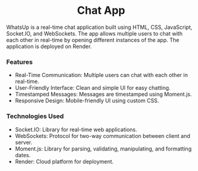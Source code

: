 <h1 align="center">Chat App</h1>
WhatsUp is a real-time chat application built using HTML, CSS, JavaScript, Socket.IO, and WebSockets. The app allows multiple users to chat with each other in real-time by opening different instances of the app. The application is deployed on Render.

<h3>Features</h3>

- Real-Time Communication: Multiple users can chat with each other in real-time.
- User-Friendly Interface: Clean and simple UI for easy chatting.
- Timestamped Messages: Messages are timestamped using Moment.js.
- Responsive Design: Mobile-friendly UI using custom CSS.

<h3>Technologies Used</h3>

- Socket.IO: Library for real-time web applications.
- WebSockets: Protocol for two-way communication between client and server.
- Moment.js: Library for parsing, validating, manipulating, and formatting dates.
- Render: Cloud platform for deployment.
